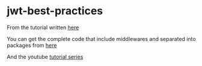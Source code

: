 # jwt-best-practices

From the tutorial written [here](https://www.nexmo.com/blog/2020/03/13/using-jwt-for-authentication-in-a-golang-application-dr)


You can get the complete code that include middlewares and separated into packages from [here](https://github.com/victorsteven/gophercon-jwt-repo)

And the youtube [tutorial series](https://www.youtube.com/watch?v=RKV__1-YKHE&list=PLk73vnn5oQQbcI7Tt0rlQ0WUoV8mbYoma)

